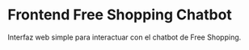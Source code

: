 # Frontend Free Shopping Chatbot

Interfaz web simple para interactuar con el chatbot de Free Shopping.
